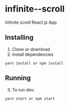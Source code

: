 # infinite--scroll

Infinite scroll React.js App

## Installing

1. Clone or download
2. Install dependencies

```
yarn install or npm install
```

## Running

3. To run dev:

```
yarn start or npm start
```
